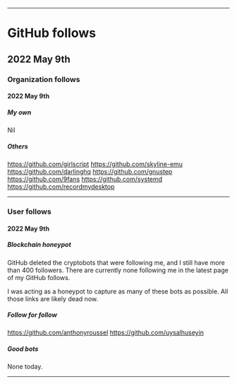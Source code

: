 
***

# GitHub follows

## 2022 May 9th

### Organization follows

#### 2022 May 9th

##### My own

Nil

##### Others

https://github.com/girlscript
https://github.com/skyline-emu
https://github.com/darlinghq
https://github.com/gnustep
https://github.com/9fans
https://github.com/systemd
https://github.com/recordmydesktop

***

### User follows

#### 2022 May 9th

##### Blockchain honeypot

GitHub deleted the cryptobots that were following me, and I still have more than 400 followers. There are currently none following me in the latest page of my GitHub follows.

I was acting as a honeypot to capture as many of these bots as possible. All those links are likely dead now.

##### Follow for follow

https://github.com/anthonyroussel
https://github.com/uysalhuseyin

##### Good bots

None today.

***

<!-- TODO: Todays entries

#### Follow for follow

https://github.com/anthonyroussel
https://github.com/uysalhuseyin

#### Organization follows

https://github.com/girlscript
https://github.com/skyline-emu
https://github.com/darlinghq
https://github.com/gnustep
https://github.com/9fans
https://github.com/systemd
https://github.com/recordmydesktop

END: TODO !-->

